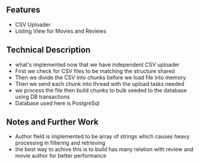 
## Features

- CSV Uploader
- Listing View for Movies and Reviews



## Technical Description

- what's implemented now that we have independent CSV uploader
- First we check for CSV files to be matching the structure shared
- Then we divide the CSV into chunks before we load file into memory
- Then we send each chunk into thread with the upload tasks needed
- we process the file then build chunks to bulk seeded to the database using DB transactions
- Database used here is PostgreSql


## Notes and Further Work

- Author field is implemented to be array of strings which causes heavy processing in filtering and retrieving
- the best way to achive this is to build has many relation with review and movie author for better performance
